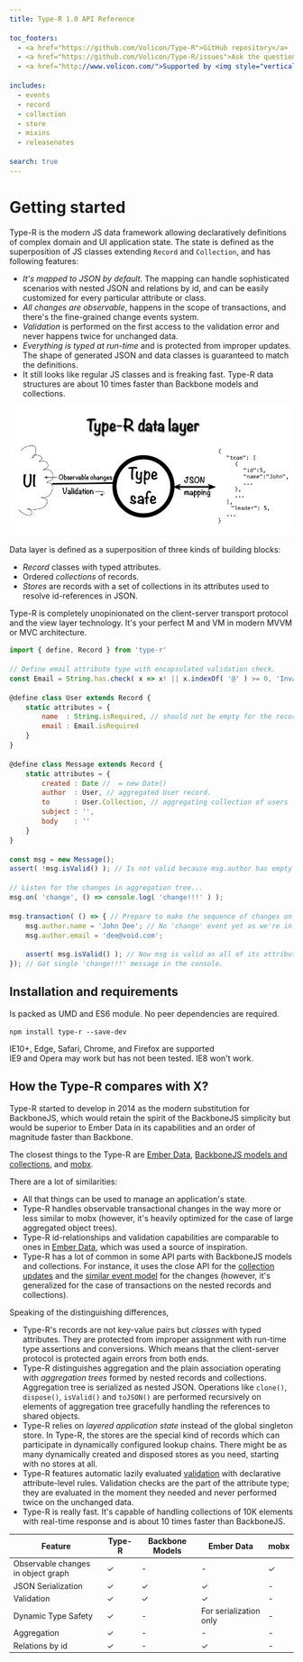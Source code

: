 ```yaml
---
title: Type-R 1.0 API Reference

toc_footers:
  - <a href="https://github.com/Volicon/Type-R">GitHub repository</a>
  - <a href="https://github.com/Volicon/Type-R/issues">Ask the question or report the bug</a>
  - <a href="http://www.volicon.com/">Supported by <img style="vertical-align: middle" src="images/volicon_verizon_dm.png"/></a>

includes:
  - events
  - record
  - collection
  - store
  - mixins
  - releasenotes

search: true
---
```


# Getting started

Type-R is the modern JS data framework allowing declaratively definitions of complex domain and UI application state. The state is defined as the superposition of JS classes extending `Record` and `Collection`, and has following features:

- _It's mapped to JSON by default_. The mapping can handle sophisticated scenarios with nested JSON and relations by id, and can be easily customized for every particular attribute or class.
- _All changes are observable_, happens in the scope of transactions, and there's the fine-grained change events system.
- _Validation_ is performed on the first access to the validation error and never happens twice for unchanged data.
- _Everything is typed at run-time_ and is protected from improper updates. The shape of generated JSON and data classes is guaranteed to match the definitions.
- It still looks like regular JS classes and is freaking fast. Type-R data structures are about 10 times faster than Backbone models and collections.

![overview](images/overview.png)

Data layer is defined as a superposition of three kinds of building blocks:

- *Record* classes with typed attributes.
- Ordered *collections* of records.
- *Stores* are records with a set of collections in its attributes used to resolve id-references in JSON.

Type-R is completely unopinionated on the client-server transport protocol and the view layer technology. It's your perfect M and VM in modern MVVM or MVC architecture.

```javascript
import { define, Record } from 'type-r'

// Define email attribute type with encapsulated validation check.
const Email = String.has.check( x => x! || x.indexOf( '@' ) >= 0, 'Invalid email' );

@define class User extends Record {
    static attributes = {
        name  : String.isRequired, // should not be empty for the record to be valid.
        email : Email.isRequired
    }
}

@define class Message extends Record {
    static attributes = {
        created : Date //  = new Date()
        author  : User, // aggregated User record.
        to      : User.Collection, // aggregating collection of users
        subject : '',
        body    : ''
    }
}

const msg = new Message();
assert( !msg.isValid() ); // Is not valid because msg.author has empty attributes

// Listen for the changes in aggregation tree...
msg.on( 'change', () => console.log( 'change!!!' ) );

msg.transaction( () => { // Prepare to make the sequence of changes on msg
    msg.author.name = 'John Dee'; // No 'change' event yet as we're in the transaction. 
    msg.author.email = 'dee@void.com'; 

    assert( msg.isValid() ); // Now msg is valid as all of its attributes are valid.
}); // Got single 'change!!!' message in the console.
```

## Installation and requirements

Is packed as UMD and ES6 module. No peer dependencies are required.

`npm install type-r --save-dev`

<aside class="success">IE10+, Edge, Safari, Chrome, and Firefox are supported</aside>

<aside class="warning">IE9 and Opera may work but has not been tested. IE8 won't work.</aside>

## How the Type-R compares with X?

Type-R started to develop in 2014 as the modern substitution for BackboneJS, which would retain the spirit of the BackboneJS simplicity but would be superior to Ember Data in its capabilities and an order of magnitude faster than Backbone.

The closest things to the Type-R are [Ember Data](https://guides.emberjs.com/v2.2.0/models/), [BackboneJS models and collections](http://backbonejs.org/#Model), and [mobx](https://github.com/mobxjs/mobx). 

There are a lot of similarities:

- All that things can be used to manage an application's state.
- Type-R handles observable transactional changes in the way more or less similar to mobx (however, it's heavily optimized for the case of large aggregated object trees).
- Type-R id-relationships and validation capabilities are comparable to ones in [Ember Data](https://guides.emberjs.com/v2.2.0/models/relationships/), which was used a source of inspiration.
- Type-R has a lot of common in some API parts with BackboneJS models and collections. For instance, it uses the close API for the [collection updates](#update) and the [similar event model](#built-in-events) for the changes (however, it's generalized for the case of transactions on the nested records and collections).

Speaking of the distinguishing differences,

- Type-R's records are not key-value pairs but _classes_ with typed attributes. They are protected from improper assignment with run-time type assertions and conversions. Which means that the client-server protocol is protected again errors from both ends.
- Type-R distinguishes aggregation and the plain association operating with _aggregation trees_ formed by nested records and collections. Aggregation tree is serialized as nested JSON. Operations like `clone()`, `dispose()`, `isValid()` and `toJSON()` are performed recursively on elements of aggregation tree gracefully handling the references to shared objects.
- Type-R relies on _layered application state_ instead of the global singleton store. In Type-R, the stores are the special kind of records which can participate in dynamically configured lookup chains. There might be as many dynamically created and disposed stores as you need, starting with no stores at all.
- Type-R features automatic lazily evaluated [validation](#validation) with declarative attribute-level rules. Validation checks are the part of the attribute type; they are evaluated in the moment they needed and never performed twice on the unchanged data. 
- Type-R is really fast. It's capable of handling collections of 10K elements with real-time response and is about 10 times faster than BackboneJS.

Feature | Type-R | Backbone Models | Ember Data | mobx
-|-|-|-|-
Observable changes in object graph | ✓ | - | - | ✓
JSON Serialization | ✓ | ✓ | ✓ | -
Validation | ✓ | ✓ | ✓ | -
Dynamic Type Safety | ✓ | - | For serialization only | -
Aggregation | ✓ | - | - | -
Relations by id | ✓ | - | ✓ | - 
